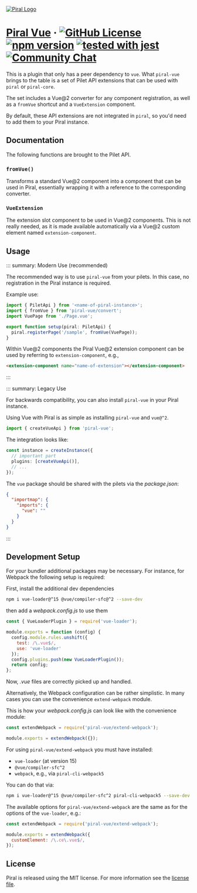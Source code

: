 [![Piral Logo](https://github.com/smapiot/piral/raw/main/docs/assets/logo.png)](https://piral.io)

# [Piral Vue](https://piral.io) &middot; [![GitHub License](https://img.shields.io/badge/license-MIT-blue.svg)](https://github.com/smapiot/piral/blob/main/LICENSE) [![npm version](https://img.shields.io/npm/v/piral-vue.svg?style=flat)](https://www.npmjs.com/package/piral-vue) [![tested with jest](https://img.shields.io/badge/tested_with-jest-99424f.svg)](https://jestjs.io) [![Community Chat](https://dcbadge.vercel.app/api/server/kKJ2FZmK8t?style=flat)](https://discord.gg/kKJ2FZmK8t)

This is a plugin that only has a peer dependency to `vue`. What `piral-vue` brings to the table is a set of Pilet API extensions that can be used with `piral` or `piral-core`.

The set includes a Vue@2 converter for any component registration, as well as a `fromVue` shortcut and a `VueExtension` component.

By default, these API extensions are not integrated in `piral`, so you'd need to add them to your Piral instance.

## Documentation

The following functions are brought to the Pilet API.

### `fromVue()`

Transforms a standard Vue@2 component into a component that can be used in Piral, essentially wrapping it with a reference to the corresponding converter.

### `VueExtension`

The extension slot component to be used in Vue@2 components. This is not really needed, as it is made available automatically via a Vue@2 custom element named `extension-component`.

## Usage

::: summary: Modern Use (recommended)

The recommended way is to use `piral-vue` from your pilets. In this case, no registration in the Piral instance is required.

Example use:

```ts
import { PiletApi } from '<name-of-piral-instance>';
import { fromVue } from 'piral-vue/convert';
import VuePage from './Page.vue';

export function setup(piral: PiletApi) {
  piral.registerPage('/sample', fromVue(VuePage));
}
```

Within Vue@2 components the Piral Vue@2 extension component can be used by referring to `extension-component`, e.g.,

```html
<extension-component name="name-of-extension"></extension-component>
```
:::

::: summary: Legacy Use

For backwards compatibility, you can also install `piral-vue` in your Piral instance.

Using Vue with Piral is as simple as installing `piral-vue` and `vue@^2`.

```ts
import { createVueApi } from 'piral-vue';
```

The integration looks like:

```ts
const instance = createInstance({
  // important part
  plugins: [createVueApi()],
  // ...
});
```

The `vue` package should be shared with the pilets via the *package.json*:

```json
{
  "importmap": {
    "imports": {
      "vue": ""
    }
  }
}
```
:::

## Development Setup

For your bundler additional packages may be necessary. For instance, for Webpack the following setup is required:

First, install the additional dev dependencies

```sh
npm i vue-loader@^15 @vue/compiler-sfc@^2 --save-dev
```

then add a *webpack.config.js* to use them

```js
const { VueLoaderPlugin } = require('vue-loader');

module.exports = function (config) {
  config.module.rules.unshift({
    test: /\.vue$/,
    use: 'vue-loader'
  });
  config.plugins.push(new VueLoaderPlugin());
  return config;
};
```

Now, *.vue* files are correctly picked up and handled.

Alternatively, the Webpack configuration can be rather simplistic. In many cases you can use the convenience `extend-webpack` module.

This is how your *webpack.config.js* can look like with the convenience module:

```js
const extendWebpack = require('piral-vue/extend-webpack');

module.exports = extendWebpack({});
```

For using `piral-vue/extend-webpack` you must have installed:

- `vue-loader` (at version 15)
- `@vue/compiler-sfc^2`
- `webpack`, e.g., via `piral-cli-webpack5`

You can do that via:

```sh
npm i vue-loader@^15 @vue/compiler-sfc^2 piral-cli-webpack5 --save-dev
```

The available options for `piral-vue/extend-webpack` are the same as for the options of the `vue-loader`, e.g.:

```js
const extendWebpack = require('piral-vue/extend-webpack');

module.exports = extendWebpack({
  customElement: /\.ce\.vue$/,
});
```

## License

Piral is released using the MIT license. For more information see the [license file](./LICENSE).